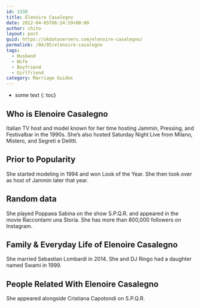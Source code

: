 ```yaml
---
id: 1338
title: Elenoire Casalegno
date: 2012-04-05T06:24:59+00:00
author: chito
layout: post
guid: https://ukdataservers.com/elenoire-casalegno/
permalink: /04/05/elenoire-casalegno
tags:
  - Husband
  - Wife
  - Boyfriend
  - Girlfriend
category: Marriage Guides
---
```


* some text
{: toc}


## Who is  Elenoire Casalegno
                  
                  
                  
Italian TV host and model known for her time hosting Jammin, Pressing, and Festivalbar in the 1990s. She&#8217;s also hosted Saturday Night Live from Milano, Mistero, and Segreti e Delitti.
                  
                
                
                
## Prior to Popularity 
                  
                  
                  
She started modeling in 1994 and won Look of the Year. She then took over as host of Jammin later that year.
                  
                
                
                
## Random data 
                  
                  
                  
She played Poppaea Sabina on the show S.P.Q.R. and appeared in the movie Raccontami una Storia. She has more than 800,000 followers on Instagram.
                  
                
                
                
## Family & Everyday Life of Elenoire Casalegno
                  
                  
                  
She married Sebastian Lombardi in 2014. She and DJ Ringo had a daughter named Swami in 1999.
                  
                
                
                
## People Related With  Elenoire Casalegno
                  
                  
                  
She appeared alongside Cristiana Capotondi on S.P.Q.R.
                  
                
              
            
          
          
          
    
    
  
